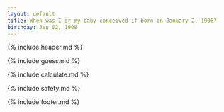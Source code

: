 ```yaml
---
layout: default
title: When was I or my baby conceived if born on January 2, 1908?
birthday: Jan 02, 1908
---
```


{% include header.md %}

{% include guess.md %}

{% include calculate.md %}

{% include safety.md %}

{% include footer.md %}



